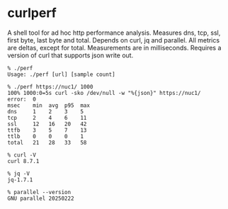 # curlperf
A shell tool for ad hoc http performance analysis. Measures dns, tcp, ssl, first byte, last byte and total. Depends on curl, jq and parallel. All metrics are deltas, except for total. Measurements are in milliseconds. Requires a version of curl that supports json write out.
```
% ./perf
Usage: ./perf [url] [sample count]
```
```
% ./perf https://nuc1/ 1000
100% 1000:0=5s curl -sko /dev/null -w "%{json}" https://nuc1/
error:  0
msec    min  avg  p95  max
dns     1    2    3    5
tcp     2    4    6    11
ssl     12   16   20   42
ttfb    3    5    7    13
ttlb    0    0    0    1
total   21   28   33   58
```
```
% curl -V
curl 8.7.1
```
```
% jq -V
jq-1.7.1
```
```
% parallel --version
GNU parallel 20250222
```
